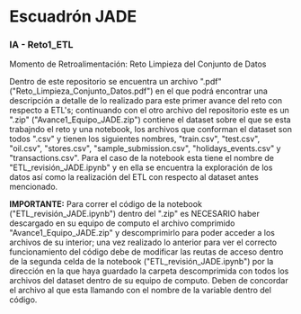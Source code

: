 # Escuadrón JADE 
### IA - Reto1_ETL
Momento de Retroalimentación: Reto Limpieza del Conjunto de Datos

Dentro de este repositorio se encuentra un archivo ".pdf" ("Reto_Limpieza_Conjunto_Datos.pdf") en el que podrá encontrar una descripción a detalle de lo realizado para este primer avance del reto con respecto a ETL's; continuando con el otro archivo del repositorio este es un ".zip" ("Avance1_Equipo_JADE.zip") contiene el dataset sobre el que se esta trabajndo el reto y una notebook, los archivos que conforman el dataset son todos ".csv" y tienen los siguientes nombres, "train.csv", "test.csv", "oil.csv", "stores.csv", "sample_submission.csv", "holidays_events.csv" y "transactions.csv". Para el caso de la notebook esta tiene el nombre de "ETL_revisión_JADE.ipynb" y en ella se encuentra la exploración de los datos así como la realización del ETL con respecto al dataset antes mencionado.

**IMPORTANTE:** Para correr el código de la notebook ("ETL_revisión_JADE.ipynb") dentro del ".zip" es NECESARIO haber descargado en su equipo de computo el archivo comprimido "Avance1_Equipo_JADE.zip" y descomprimirlo para poder acceder a los archivos de su interior; una vez realizado lo anterior para ver el correcto funcionamiento del código debe de modificar las reutas de acceso dentro de la segunda celda de la notebook ("ETL_revisión_JADE.ipynb") por la dirección en la que haya guardado la carpeta descomprimida con todos los archivos del dataset dentro de su equipo de computo. Deben de concordar el archivo al que esta llamando con el nombre de la variable dentro del código.
